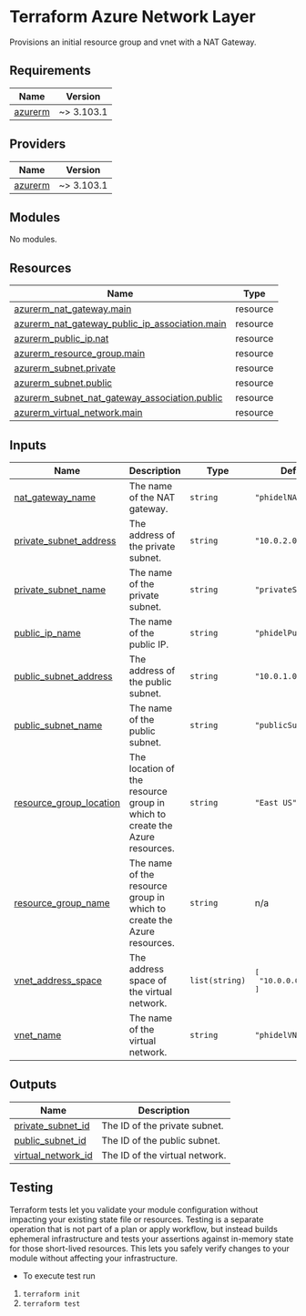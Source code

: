 # Terraform Azure Network Layer

Provisions an initial resource group and vnet with a NAT Gateway.

<!-- BEGIN_TF_DOCS -->
## Requirements

| Name | Version |
|------|---------|
| <a name="requirement_azurerm"></a> [azurerm](#requirement\_azurerm) | ~> 3.103.1 |

## Providers

| Name | Version |
|------|---------|
| <a name="provider_azurerm"></a> [azurerm](#provider\_azurerm) | ~> 3.103.1 |

## Modules

No modules.

## Resources

| Name | Type |
|------|------|
| [azurerm_nat_gateway.main](https://registry.terraform.io/providers/hashicorp/azurerm/latest/docs/resources/nat_gateway) | resource |
| [azurerm_nat_gateway_public_ip_association.main](https://registry.terraform.io/providers/hashicorp/azurerm/latest/docs/resources/nat_gateway_public_ip_association) | resource |
| [azurerm_public_ip.nat](https://registry.terraform.io/providers/hashicorp/azurerm/latest/docs/resources/public_ip) | resource |
| [azurerm_resource_group.main](https://registry.terraform.io/providers/hashicorp/azurerm/latest/docs/resources/resource_group) | resource |
| [azurerm_subnet.private](https://registry.terraform.io/providers/hashicorp/azurerm/latest/docs/resources/subnet) | resource |
| [azurerm_subnet.public](https://registry.terraform.io/providers/hashicorp/azurerm/latest/docs/resources/subnet) | resource |
| [azurerm_subnet_nat_gateway_association.public](https://registry.terraform.io/providers/hashicorp/azurerm/latest/docs/resources/subnet_nat_gateway_association) | resource |
| [azurerm_virtual_network.main](https://registry.terraform.io/providers/hashicorp/azurerm/latest/docs/resources/virtual_network) | resource |

## Inputs

| Name | Description | Type | Default | Required |
|------|-------------|------|---------|:--------:|
| <a name="input_nat_gateway_name"></a> [nat\_gateway\_name](#input\_nat\_gateway\_name) | The name of the NAT gateway. | `string` | `"phidelNATGateway"` | no |
| <a name="input_private_subnet_address"></a> [private\_subnet\_address](#input\_private\_subnet\_address) | The address of the private subnet. | `string` | `"10.0.2.0/24"` | no |
| <a name="input_private_subnet_name"></a> [private\_subnet\_name](#input\_private\_subnet\_name) | The name of the private subnet. | `string` | `"privateSubnet"` | no |
| <a name="input_public_ip_name"></a> [public\_ip\_name](#input\_public\_ip\_name) | The name of the public IP. | `string` | `"phidelPublicIP"` | no |
| <a name="input_public_subnet_address"></a> [public\_subnet\_address](#input\_public\_subnet\_address) | The address of the public subnet. | `string` | `"10.0.1.0/24"` | no |
| <a name="input_public_subnet_name"></a> [public\_subnet\_name](#input\_public\_subnet\_name) | The name of the public subnet. | `string` | `"publicSubnet"` | no |
| <a name="input_resource_group_location"></a> [resource\_group\_location](#input\_resource\_group\_location) | The location of the resource group in which to create the Azure resources. | `string` | `"East US"` | no |
| <a name="input_resource_group_name"></a> [resource\_group\_name](#input\_resource\_group\_name) | The name of the resource group in which to create the Azure resources. | `string` | n/a | yes |
| <a name="input_vnet_address_space"></a> [vnet\_address\_space](#input\_vnet\_address\_space) | The address space of the virtual network. | `list(string)` | <pre>[<br>  "10.0.0.0/16"<br>]</pre> | no |
| <a name="input_vnet_name"></a> [vnet\_name](#input\_vnet\_name) | The name of the virtual network. | `string` | `"phidelVNet"` | no |

## Outputs

| Name | Description |
|------|-------------|
| <a name="output_private_subnet_id"></a> [private\_subnet\_id](#output\_private\_subnet\_id) | The ID of the private subnet. |
| <a name="output_public_subnet_id"></a> [public\_subnet\_id](#output\_public\_subnet\_id) | The ID of the public subnet. |
| <a name="output_virtual_network_id"></a> [virtual\_network\_id](#output\_virtual\_network\_id) | The ID of the virtual network. |
<!-- END_TF_DOCS -->

## Testing
Terraform tests let you validate your module configuration without impacting your existing state file or resources. Testing is a separate operation that is not part of a plan or apply workflow, but instead builds ephemeral infrastructure and tests your assertions against in-memory state for those short-lived resources. This lets you safely verify changes to your module without affecting your infrastructure.
+ To execute test run
1. ```terraform init```
2. ```terraform test```
